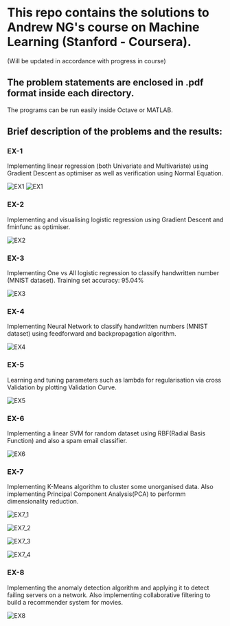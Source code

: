 # This repo contains the solutions to Andrew NG's course on Machine Learning (Stanford - Coursera).

(Will be updated in accordance with progress in course)

## The problem statements are enclosed in .pdf format inside each directory.

The programs can be run easily inside Octave or MATLAB.

## Brief description of the problems and the results:

### EX-1

Implementing linear regression (both Univariate and Multivariate) using Gradient Descent as optimiser as well as verification using Normal Equation.

![EX1](./machine-learning-ex1/Screenshots/LinearRegression1.jpg "EX1_1")
![EX1](./machine-learning-ex1/Screenshots/LinearRegression2.jpg "EX1_2")

### EX-2

Implementing and visualising logistic regression using Gradient Descent and fminfunc as optimiser.

![EX2](./machine-learning-ex2/Screenshots/LogisticRegression.png "EX2")

### EX-3

Implementing One vs All logistic regression to classify handwritten number (MNIST dataset). Training set accuracy: 95.04%

![EX3](./machine-learning-ex3/Screenshots/MultiClassClassification.png "EX3")

### EX-4

Implementing Neural Network to classify handwritten numbers (MNIST dataset) using feedforward and backpropagation algorithm.

![EX4](./machine-learning-ex4/Screenshots/NeuralNetwork.jpg "EX4")

### EX-5

Learning and tuning parameters such as lambda for regularisation via cross Validation by plotting Validation Curve.

![EX5](./machine-learning-ex5/Screenshots/Bias_Variance.jpg "EX5")

### EX-6

Implementing a linear SVM for random dataset using RBF(Radial Basis Function) and also a spam email classifier.

![EX6](./machine-learning-ex6/Screenshots/SVM.jpg "EX6")

### EX-7

Implementing K-Means algorithm to cluster some unorganised data. Also implementing Principal Component Analysis(PCA) to performm dimensionality reduction.

![EX7_1](./machine-learning-ex7/Screenshots/Capture1.PNG "EX7_1")

![EX7_2](./machine-learning-ex7/Screenshots/Capture2.PNG "EX7_2")

![EX7_3](./machine-learning-ex7/Screenshots/PCA.jpg "EX7_3")

![EX7_4](./machine-learning-ex7/Screenshots/Capture5.PNG "EX7_4")

### EX-8

Implementing the anomaly detection algorithm and applying it to detect failing servers on a network. Also implementing collaborative filtering to build a recommender system for movies.

![EX8](./machine-learning-ex8/Screenshots/AnomalyDetection.jpg "EX8")
